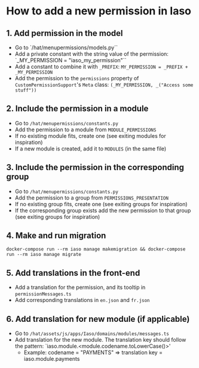 # How to add a new permission in Iaso

## 1. Add permission in the model

- Go to `/hat/menupermissions/models.py``
- Add a private constant with the string value of the permission: `_MY_PERMISSION = "iaso_my_permission"``
- Add a constant to combine it with `_PREFIX`: `MY_PERMISSION = _PREFIX + _MY_PERMISSION`
- Add the permission to the `permissions` property of `CustomPermissionSupport`'s `Meta` class: `(_MY_PERMISSION, _("Access some stuff"))`

## 2. Include the permission in a module

- Go to `/hat/menupermissions/constants.py`
- Add the permission to a module from `MODULE_PERMISSIONS`
- If no existing module fits, create one (see exiting modules for inspiration)
- If a new module is created, add it to `MODULES` (in the same file)

## 3. Include the permission in the corresponding group
- Go to `/hat/menupermissions/constants.py`
- Add the permission to a group from `PERMISSIONS_PRESENTATION`
- If no existing group fits, create one (see exiting groups for inspiration)
- If the corresponding group exists add the new permission to that group (see exiting groups for inspiration)

## 4. Make and run migration

`docker-compose run --rm iaso manage makemigration && docker-compose run --rm iaso manage migrate`

## 5. Add translations in the front-end

- Add a translation for the permission, and its tooltip in `permissionMessages.ts`
- Add corresponding translations in `en.json` and `fr.json`

## 6. Add translation for new module (if applicable)

- Go to `/hat/assets/js/apps/Iaso/domains/modules/messages.ts`
- Add translation for the new module. The translation key should follow the pattern: `iaso.module.<module.codename.toLowerCase()>' 
    - Example: codename = "PAYMENTS" => translation key = iaso.module.payments